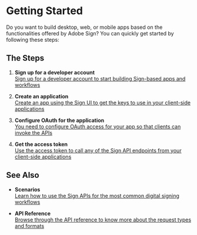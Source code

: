 # Getting Started

Do you want to build desktop, web, or mobile apps based on the functionalities offered by Adobe Sign? You can quickly get started by following these steps:

## The Steps

1. **Sign up for a developer account**  
[Sign up for a developer account to start building Sign-based apps and workflows](https://www.adobe.com/go/esign-dev-create)

2. **Create an application**  
[Create an app using the Sign UI to get the keys to use in your client-side applications](create-app.md)

3. **Configure OAuth for the application**  
[You need to configure OAuth access for your app so that clients can invoke the APIs](configure-oauth.md)

4. **Get the access token**  
[Use the access token to call any of the Sign API endpoints from your client-side applications](get-access-token.md)

## See Also

- **Scenarios**  
[Learn how to use the Sign APIs for the most common digital signing workflows](https://adobe.io/products/sign/docs/scenarios)

- **API Reference**  
[Browse through the API reference to know more about the request types and formats](https://adobe.io/products/sign/docs/api-reference)

